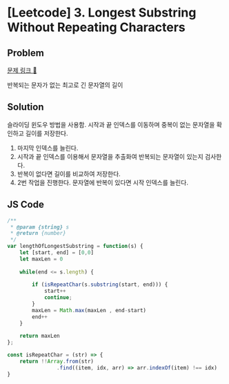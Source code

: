 # [Leetcode] 3. Longest Substring Without Repeating Characters

## Problem

[문제 링크 🔗](https://leetcode.com/problems/longest-substring-without-repeating-characters/)

반복되는 문자가 없는 최고로 긴 문자열의 길이

## Solution

슬라이딩 윈도우 방법을 사용함.
시작과 끝 인덱스를 이동하며 중복이 없는 문자열을 확인하고 길이를 저장한다.

1. 마지막 인덱스를 늘린다.
2. 시작과 끝 인덱스를 이용해서 문자열을 추출화여 반복되는 문자열이 있는지 검사한다.
3. 반복이 없다면 길이를 비교하여 저장한다.
4. 2번 작업을 진행한다. 문자열에 반복이 있다면 시작 인덱스를 늘린다.

## JS Code

```js
/**
 * @param {string} s
 * @return {number}
 */
var lengthOfLongestSubstring = function(s) {
    let [start, end] = [0,0]
    let maxLen = 0
    
    while(end <= s.length) {
        
        if (isRepeatChar(s.substring(start, end))) {
            start++
            continue;
        }
        maxLen = Math.max(maxLen , end-start)
        end++
    }
    
    return maxLen
};

const isRepeatChar = (str) => {
    return !!Array.from(str)
                .find((item, idx, arr) => arr.indexOf(item) !== idx)
}
```
